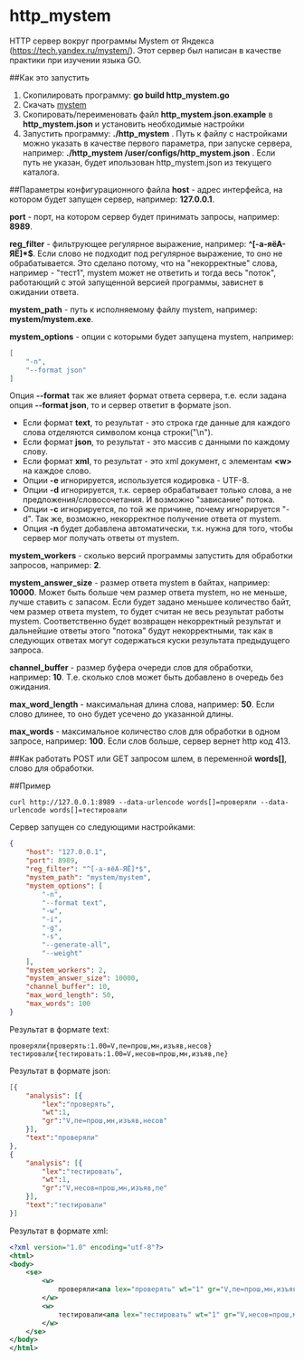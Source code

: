 ﻿# http_mystem
HTTP сервер вокруг программы Mystem от Яндекса (https://tech.yandex.ru/mystem/). Этот сервер был написан в качестве практики при изучении языка GO.

##Как это запустить
1. Скопилировать программу: **go build http_mystem.go**
2. Скачать [mystem](https://tech.yandex.ru/mystem/)
3. Скопировать/переименовать файл **http_mystem.json.example** в **http_mystem.json** и установить необходимые наcтройки
4. Запустить программу: **./http_mystem** . Путь к файлу с настройками можно указать в качестве первого параметра, при запуске сервера, например: **./http_mystem /user/configs/http_mystem.json** . Если путь не указан, будет ипользован http_mystem.json из текущего каталога.

##Параметры конфигурационного файла
**host** - адрес интерфейса, на котором будет запущен сервер, например: **127.0.0.1**.

**port** - порт, на котором сервер будет принимать запросы, например: **8989**.

**reg_filter** - фильтрующее регулярное выражение, например: **^[-а-яёА-ЯЁ]*$**. 
Если слово не подходит под регулярное выражение, то оно не обрабатывается. Это сделано потому, что на "некорректные" слова, 
например - "тест1", mystem может не ответить и тогда весь "поток", работающий с этой запущенной версией программы, зависнет в ожидании ответа.

**mystem_path** - путь к исполняемому файлу mystem, например: **mystem/mystem.exe**.

**mystem_options** - опции с которыми будет запущена mystem, например:
```json
[
    "-n",
    "--format json"
]
```
Опция **--format** так же влияет формат ответа сервера, т.е. если задана опция **--format json**, то и сервер ответит в формате json.
- Если формат **text**, то результат - это строка где данные для каждого слова отделяются символом конца строки("\n").
- Если формат **json**, то результат - это массив с данными по каждому слову.
- Если формат **xml**, то результат - это xml документ, с элементам **&lt;w&gt;** на каждое слово.
- Опции **-e** игнорируется, используется кодировка - UTF-8.
- Опции **-d** игнорируется, т.к. сервер обрабатывает только слова, а не предложения/словосочетания. И возможно "зависание" потока.
- Опции **-с** игнорируется, по той же причине, почему игнорируется "-d". Так же, возможно, некорректное получение ответа от mystem.
- Опция **-n** будет добавлена автоматически, т.к. нужна для того, чтобы сервер мог получать ответы от mystem.

**mystem_workers** - сколько версий программы запустить для обработки запросов, например: **2**.

**mystem_answer_size** - размер ответа mystem в байтах, например: **10000**. Может быть больше чем размер ответа mystem, но не меньше, лучше ставить с запасом. 
Если будет задано меньшее количество байт, чем размер ответа mystem, то будет считан не весь результат работы mystem. 
Соответственно будет возвращен некорректный результат и дальнейшие ответы этого "потока" будут некорректными, так как в следующих ответах могут содержаться
куски результата предыдущего запроса. 

**channel_buffer** - размер буфера очереди слов для обработки, например: **10**. Т.е. сколько слов может быть добавлено в очередь без ожидания.

**max_word_length** - максимальная длина слова, например: **50**. Если слово длинее, то оно будет усечено до указанной длины.

**max_words** - максимальное количество слов для обработки в одном запросе, например: **100**. Если слов больше, сервер вернет http код 413.

##Как работать
POST или GET запросом шлем, в переменной **words[]**, слово для обработки.

##Пример
```
curl http://127.0.0.1:8989 --data-urlencode words[]=проверяли --data-urlencode words[]=тестировали
```

Сервер запущен со следующими настройками:
```json
{
    "host": "127.0.0.1",
    "port": 8989,
    "reg_filter": "^[-а-яёА-ЯЁ]*$",
    "mystem_path": "mystem/mystem",
    "mystem_options": [
        "-n",
        "--format text",
        "-w",
        "-i",
        "-g",
        "-s",
        "--generate-all",
        "--weight"
    ],
    "mystem_workers": 2,
    "mystem_answer_size": 10000,
    "channel_buffer": 10,
    "max_word_length": 50,
    "max_words": 100
}
```
Результат в формате text:
```
проверяли{проверять:1.00=V,пе=прош,мн,изъяв,несов}
тестировали{тестировать:1.00=V,несов=прош,мн,изъяв,пе}
```

Результат в формате json:
```json
[{
    "analysis": [{
        "lex":"проверять",
        "wt":1,
        "gr":"V,пе=прош,мн,изъяв,несов"
    }],
    "text":"проверяли"
},
{
    "analysis": [{
        "lex":"тестировать",
        "wt":1,
        "gr":"V,несов=прош,мн,изъяв,пе"
    }],
    "text":"тестировали"
}]
```
Результат в формате xml:
```xml
<?xml version="1.0" encoding="utf-8"?>
<html>
<body>
    <se>
        <w>
            проверяли<ana lex="проверять" wt="1" gr="V,пе=прош,мн,изъяв,несов" />
        </w>
        <w>
            тестировали<ana lex="тестировать" wt="1" gr="V,несов=прош,мн,изъяв,пе" />
        </w>
    </se>
</body>
</html>
```